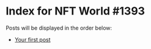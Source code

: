 # Index for NFT World #1393
Posts will be displayed in the order below:

- [Your first post](./001-first.md)


